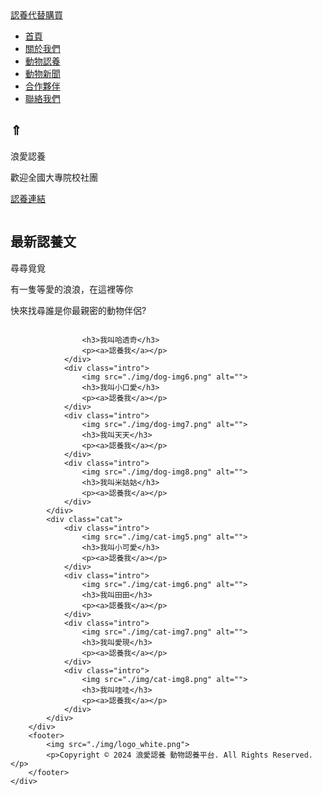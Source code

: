 <!DOCTYPE html>
<html lang="en">

<head>
    <meta charset="UTF-8">
    <meta name="viewport" content="width=device-width, initial-scale=1.0">
    <title>Document</title>
    <link rel="stylesheet" href="css/style_base.css">
    <link rel="stylesheet" href="css/style_index.css">
   
</head>

<body>
    <div class="wrap">
        <nav>
            <a href="index.html">認養代替購買</a>
            <ul class="Menu">
                <li><a href="index.html">首頁</a></li>
                <li><a href="aboutMe.html">關於我們</a></li>
                <li><a href="adopt.html">動物認養</a></li>
                <li><a href="news.html">動物新聞</a></li>
                <li><a href="partner.html">合作夥伴</a></li>
                <li><a href="contactMe.html">聯絡我們</a></li>
            </ul>
        </nav>
        <div class="adv1">
            <div class="adv2">
                <h2>⇑</h2>
                <p>浪愛認養</p>
                <p>歡迎全國大專院校社團</p>
                <p><a href="https://www.i-adopt.com.tw/home">認養連結</a></p>
                <img src="./img/dog-cat.png" alt="">
            </div>
        </div>
        <div class="main">
            <div class="content">
                <h2>最新認養文</h2>
                <p>尋尋覓覓</p>
                <p>有一隻等愛的浪浪，在這裡等你</p>
                <p>快來找尋誰是你最親密的動物伴侶?</p>
            </div>
            <div class="dog">
                <div class="intro">
                    <div class="bg">
                        <img src="./img/dog-img5.png" alt="">
                    </div>

                    <h3>我叫哈透奇</h3>
                    <p><a>認養我</a></p>
                </div>
                <div class="intro">
                    <img src="./img/dog-img6.png" alt="">
                    <h3>我叫小口愛</h3>
                    <p><a>認養我</a></p>
                </div>
                <div class="intro">
                    <img src="./img/dog-img7.png" alt="">
                    <h3>我叫天天</h3>
                    <p><a>認養我</a></p>
                </div>
                <div class="intro">
                    <img src="./img/dog-img8.png" alt="">
                    <h3>我叫米姑姑</h3>
                    <p><a>認養我</a></p>
                </div>
            </div>
            <div class="cat">
                <div class="intro">
                    <img src="./img/cat-img5.png" alt="">
                    <h3>我叫小可愛</h3>
                    <p><a>認養我</a></p>
                </div>
                <div class="intro">
                    <img src="./img/cat-img6.png" alt="">
                    <h3>我叫田田</h3>
                    <p><a>認養我</a></p>
                </div>
                <div class="intro">
                    <img src="./img/cat-img7.png" alt="">
                    <h3>我叫愛現</h3>
                    <p><a>認養我</a></p>
                </div>
                <div class="intro">
                    <img src="./img/cat-img8.png" alt="">
                    <h3>我叫哇哇</h3>
                    <p><a>認養我</a></p>
                </div>
            </div>
        </div>
        <footer>
            <img src="./img/logo_white.png">
            <p>Copyright © 2024 浪愛認養 動物認養平台. All Rights Reserved.</p>
        </footer>
    </div>
</body>

</html>

